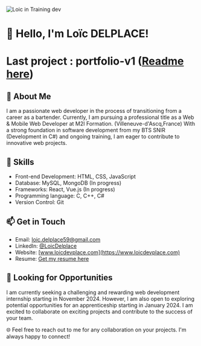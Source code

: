 ![Loic in Training dev](https://imgur.com/JBn8EER.png)
# 👋 Hello, I'm Loïc DELPLACE!
# Last project : portfolio-v1 ([Readme here](https://github.com/LoicDelplace/portfolio-v1/blob/main/README.md))
## 🌟 About Me
I am a passionate web developer in the process of transitioning from a career as a bartender.
Currently, I am pursuing a professional title as a Web & Mobile Web Developer at M2I Formation. (Villeneuve-d'Ascq,France)
With a strong foundation in software development from my BTS SNIR (Development in C#) and ongoing training, I am eager to contribute to innovative web projects.

## 🚀 Skills
- Front-end Development: HTML, CSS, JavaScript
- Database: MySQL, MongoDB (In progress)
- Frameworks: React, Vue.js (In progress)
- Programming language: C, C++, C#
- Version Control: Git

## 📫 Get in Touch
- Email: [loic.delplace59@gmail.com](mailto:loic.delplace59@gmail.com)
- LinkedIn: [@LoicDelplace](https://www.linkedin.com/in/loicdelplace/)
- Website: [www.loicdevplace.com](https://www.loicdevplace.com)
- Resume: [Get my resume here](https://www.loicdevplace.com/resume/CV-Loic-DELPLACE.pdf)

## 💼 Looking for Opportunities
I am currently seeking a challenging and rewarding web development internship starting in November 2024. However, I am also open to exploring potential opportunities for an apprenticeship starting in January 2024. I am excited to collaborate on exciting projects and contribute to the success of your team.

🌐 Feel free to reach out to me for any collaboration on your projects. I'm always happy to connect!
